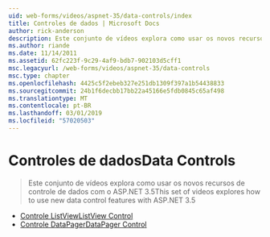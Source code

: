 ```yaml
---
uid: web-forms/videos/aspnet-35/data-controls/index
title: Controles de dados | Microsoft Docs
author: rick-anderson
description: Este conjunto de vídeos explora como usar os novos recursos de controle de dados com o ASP.NET 3.5
ms.author: riande
ms.date: 11/14/2011
ms.assetid: 62fc223f-9c29-4af9-bdb7-902103d5cff1
msc.legacyurl: /web-forms/videos/aspnet-35/data-controls
msc.type: chapter
ms.openlocfilehash: 4425c5f2ebeb327e251db1309f397a1b54438833
ms.sourcegitcommit: 24b1f6decbb17bb22a45166e5fdb0845c65af498
ms.translationtype: MT
ms.contentlocale: pt-BR
ms.lasthandoff: 03/01/2019
ms.locfileid: "57020503"
---
```

<a name="data-controls"></a><span data-ttu-id="31274-103">Controles de dados</span><span class="sxs-lookup"><span data-stu-id="31274-103">Data Controls</span></span>
====================
> <span data-ttu-id="31274-104">Este conjunto de vídeos explora como usar os novos recursos de controle de dados com o ASP.NET 3.5</span><span class="sxs-lookup"><span data-stu-id="31274-104">This set of videos explores how to use new data control features with ASP.NET 3.5</span></span>


- [<span data-ttu-id="31274-105">Controle ListView</span><span class="sxs-lookup"><span data-stu-id="31274-105">ListView Control</span></span>](the-listview-control.md)
- [<span data-ttu-id="31274-106">Controle DataPager</span><span class="sxs-lookup"><span data-stu-id="31274-106">DataPager Control</span></span>](the-datapager-control.md)
